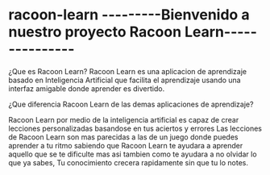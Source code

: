 # racoon-learn ---------Bienvenido a nuestro proyecto Racoon Learn---------------
¿Que es Racoon Learn?
Racoon Learn es una aplicacion de aprendizaje basado en Inteligencia Artificial que facilita el aprendizaje usando una interfaz amigable donde aprender es divertido.



¿Que diferencia Racoon Learn de las demas aplicaciones de aprendizaje?


Racoon Learn por medio de la inteligencia artificial es capaz de crear lecciones personalizadas basandose en tus aciertos y errores
Las lecciones de Racoon Learn son mas parecidas a las de un juego donde puedes aprender a tu ritmo sabiendo que Racoon Learn te ayudara a aprender aquello que se te dificulte mas
asi tambien como te ayudara a no olvidar lo que ya sabes, Tu conocimiento crecera rapidamente sin que tu lo notes.
